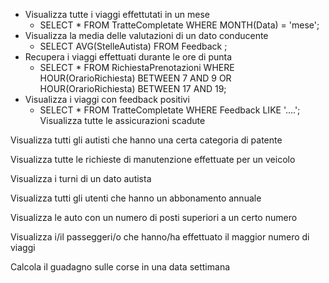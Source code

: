 - Visualizza tutte i viaggi effettutati in un mese
	- SELECT  * FROM TratteCompletate WHERE MONTH(Data) = 'mese';
- Visualizza la media delle valutazioni di un dato conducente
	- SELECT AVG(StelleAutista) FROM Feedback ;
- Recupera i viaggi effettuati durante le ore di punta
	- SELECT * FROM RichiestaPrenotazioni WHERE HOUR(OrarioRichiesta) BETWEEN 7 AND 9 OR HOUR(OrarioRichiesta) BETWEEN 17 AND 19;
- Visualizza i viaggi con feedback positivi
	- SELECT * FROM TratteCompletate WHERE Feedback LIKE '....';
Visualizza tutte le assicurazioni scadute

Visualizza tutti gli autisti che hanno una certa categoria di patente

Visualizza tutte le richieste di manutenzione effettuate per un veicolo

Visualizza i turni di un dato autista 

Visualizza tutti gli utenti che hanno un abbonamento annuale

Visualizza le auto con un numero di posti superiori a un certo numero

Visualizza i/il passeggeri/o che hanno/ha effettuato il maggior numero di viaggi

Calcola il guadagno sulle corse in una data settimana


